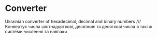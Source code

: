# Converter
Ukrainian converter of hexadecimal, decimal and binary numbers
///
Конвертує числа шістнадцяткові, десяткові та десяткові числа в такі ж системи числення та навпаки

